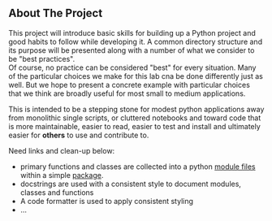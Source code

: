 <!-- ABOUT THE PROJECT -->
## About The Project
This project will introduce basic skills for building up a Python project and good habits to follow while developing it.  A common directory structure and its purpose will be presented along with a number of what we consider to be "best practices".  
Of course, no practice can be considered "best" for every situation.  Many of the particular choices we make for this lab cna be done differently just as well.  But we hope to present a concrete example with particular choices that we think are broadly useful for most small to medium applications.

This is intended to be a stepping stone for modest python applications away from monolithic single scripts, or cluttered notebooks and toward code that is more maintainable, easier to read, easier to test and install and ultimately easier for **others** to use and contribute to.


Need links and clean-up below:
* primary functions and classes are collected into a python [module files](https://docs.python.org/3/tutorial/modules.html) within a simple [package](https://docs.python.org/3/tutorial/modules.html#packages).
* docstrings are used with a consistent style to document modules, classes and functions
* A code formatter is used to apply consistent styling
* ...

<!-- ### Built With Not sure wha to put here yet -DA -->


<!--
### Prerequisites

This is an example of how to list things you need to use the software and how to install them.
* python3 
  ```sh
  brew install python
  ```

### Installation

1. Clone the repo
   ```sh
   git clone https://github.com/github_username/python-best-practices-v1.git
   ```
2. Install NPM packages
   ```sh
   npm install
   ```

## Modules
This holds your actual code that may be inside a subdirectory or inside root.


## Usage

Use this space to show useful examples of how a project can be used. Additional screenshots, code examples and demos work well in this space. You may also link to more resources.

_For more examples, please refer to the [Documentation](https://example.com)_



## Contributing

Contributions are what make the open source community such an amazing place to be learn, inspire, and create. Any contributions you make are **greatly appreciated**.

1. Fork the Project
2. Create your Feature Branch (`git checkout -b feature/AmazingFeature`)
3. Commit your Changes (`git commit -m 'Add some AmazingFeature'`)
4. Push to the Branch (`git push origin feature/AmazingFeature`)
5. Open a Pull Request

## License

This is in the root directory and is where you should add a license for your project. In the repo you will have an option to add an MIT liscense. 
Distributed under the MIT License. See `LICENSE` for more information.

## requirements.txt
This is not mandatory, but if you use this, you put it in the root directory.

Here, you mention the modules and dependencies of the project- the things it will not run without.

In your repository, firstly create a License and a README. Then, create a new module directory and move the existing Python code to the directory. After you are finished, commit your changes to move on to the next step.

***NOTE: IF YOU COMMIT AN INVALID README/LISENCE FILE, WE WILL COMMENT ON THIS ISSUE AND PREVENT YOU FROM MOVING ON.

For testing purposes, write in your README file and actually make a LICENSE file with nanoMFG instead of your github username
-->